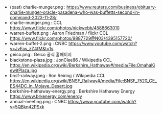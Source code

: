 - (past) charlie-munger.png : https://www.reuters.com/business/obituary-charlie-munger-oracle-pasadena-who-was-buffetts-second-in-command-2023-11-28/
- charlie-munger.png : CCL https://www.flickr.com/photos/nickwebb/4588663010
- warren-buffett.png : Aaron Friedman / flickr CCL https://www.flickr.com/photos/9887729@N03/4395157720/
- warren-buffet-2.png : CNBC https://www.youtube.com/watch?v=JvEas_zZ4fM&t=1s
- geico.png : Geico 공식 홈페이지
- blackstone-plaza.jpg : JonClee86 / Wikipedia CCL https://en.wikipedia.org/wiki/Berkshire_Hathaway#/media/File:OmahaKiewitPlaza.jpg
- bnsf-railway.jpeg : Ron Reiring / Wikipedia CCL https://en.wikipedia.org/wiki/BNSF_Railway#/media/File:BNSF_7520_GE_ES44DC_in_Mojave_Desert.jpg
- berkshire-hathaway-energy.png : Berkshire Hathaway Energy https://www.brkenergy.com/energy
- annual-meeting.png : CNBC https://www.youtube.com/watch?v=5QBkn42PSxk
